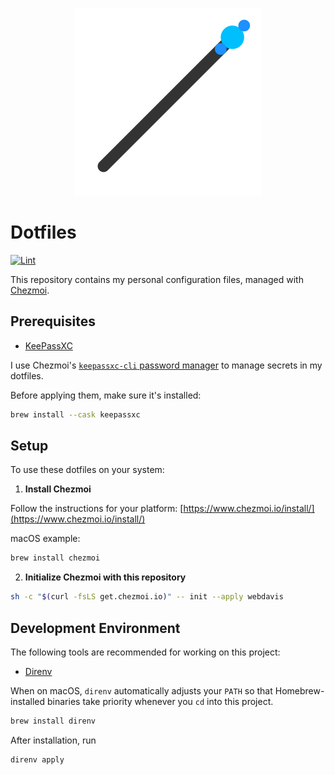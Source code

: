 <p align="center">
  <img src="./assets/logo.png" />
</p>

# Dotfiles

[![Lint](https://github.com/webdavis/dotfiles/actions/workflows/lint.yml/badge.svg)](https://github.com/webdavis/dotfiles/actions/workflows/lint.yml)

This repository contains my personal configuration files, managed with [Chezmoi](https://www.chezmoi.io/).

## Prerequisites

- [KeePassXC](https://keepassxc.org/)

I use Chezmoi's [`keepassxc-cli` password manager](https://www.chezmoi.io/user-guide/password-managers/keepassxc/)
to manage secrets in my dotfiles.

Before applying them, make sure it's installed:

```bash
brew install --cask keepassxc
```

## Setup

To use these dotfiles on your system:

1. **Install Chezmoi**

Follow the instructions for your platform: [https://www.chezmoi.io/install/](https://www.chezmoi.io/install/)

macOS example:

```bash
brew install chezmoi
```

2. **Initialize Chezmoi with this repository**

```bash
sh -c "$(curl -fsLS get.chezmoi.io)" -- init --apply webdavis
```

## Development Environment

The following tools are recommended for working on this project:

- [Direnv](https://direnv.net/)

When on macOS, `direnv` automatically adjusts your `PATH` so that Homebrew-installed binaries
take priority whenever you `cd` into this project.

```bash
brew install direnv
```

After installation, run

```bash
direnv apply
```
